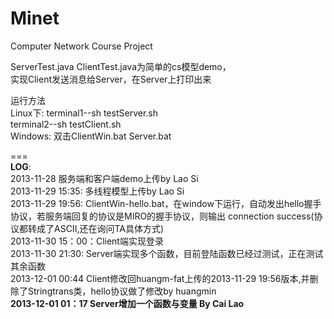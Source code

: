 Minet
===

Computer Network Course Project  
  


ServerTest.java  ClientTest.java为简单的cs模型demo，  
实现Client发送消息给Server，在Server上打印出来  

运行方法  
Linux下: terminal1--sh testServer.sh  
         terminal2--sh testClient.sh  
Windows: 双击ClientWin.bat Server.bat  

  
===  
  **LOG**:  
 2013-11-28 服务端和客户端demo上传by Lao Si   
 2013-11-29 15:35: 多线程模型上传by Lao Si  
 2013-11-29 19:56: ClientWin-hello.bat，在window下运行，自动发出hello握手协议，若服务端回复的协议是MIRO的握手协议，则输出 connection success(协议都转成了ASCII,还在询问TA具体方式)  
 2013-11-30 15：00：Client端实现登录  
 2013-11-30 21:30: Server端实现多个函数，目前登陆函数已经过测试，正在测试其余函数  
 2013-12-01 00:44 Client修改回huangm-fat上传的2013-11-29 19:56版本,并删除了Stringtrans类，hello协议做了修改by huangmin  
 **2013-12-01 01：17 Server增加一个函数与变量 By Cai Lao**